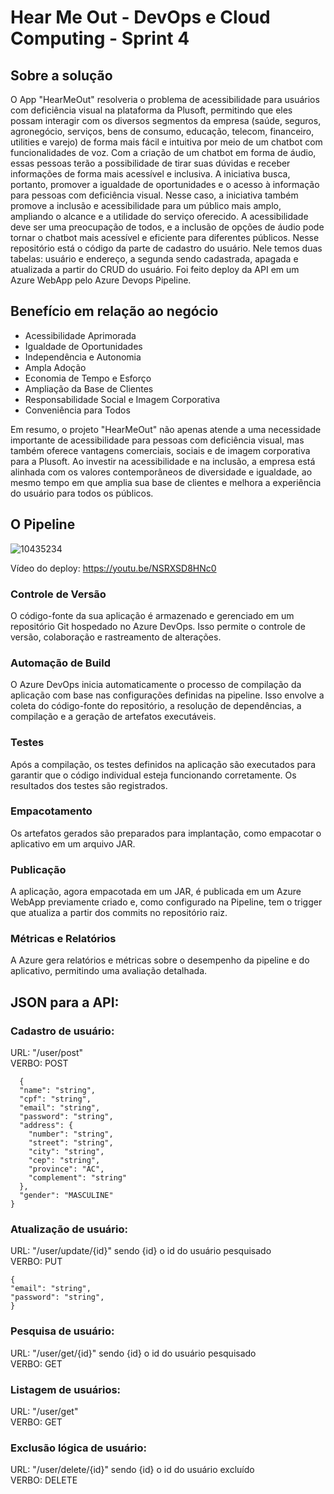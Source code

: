 ﻿# Hear Me Out - DevOps e Cloud Computing - Sprint 4

 ## Sobre a solução  
 O App "HearMeOut" resolveria o problema de acessibilidade para usuários com deficiência visual na plataforma da Plusoft, permitindo que eles possam interagir com os diversos segmentos da empresa (saúde, seguros, agronegócio, serviços, bens de consumo, educação, telecom, financeiro, utilities e varejo) de forma mais fácil e intuitiva por meio de um chatbot com funcionalidades de voz.
Com a criação de um chatbot em forma de áudio, essas pessoas terão a possibilidade de tirar suas dúvidas e receber informações de forma mais acessível e inclusiva. A iniciativa busca, portanto, promover a igualdade de oportunidades e o acesso à informação para pessoas com deficiência visual.
Nesse caso, a iniciativa também promove a inclusão e acessibilidade para um público mais amplo, ampliando o alcance e a utilidade do serviço oferecido. A acessibilidade deve ser uma preocupação de todos, e a inclusão de opções de áudio pode tornar o chatbot mais acessível e eficiente para diferentes públicos.
Nesse repositório está o código da parte de cadastro do usuário. Nele temos duas tabelas: usuário e endereço, a segunda sendo cadastrada, apagada e atualizada a partir do CRUD do usuário. Foi feito deploy da API em um Azure WebApp pelo Azure Devops Pipeline.

## Benefício em relação ao negócio
- Acessibilidade Aprimorada  
- Igualdade de Oportunidades  
- Independência e Autonomia  
- Ampla Adoção  
- Economia de Tempo e Esforço  
- Ampliação da Base de Clientes  
- Responsabilidade Social e Imagem Corporativa  
- Conveniência para Todos    
  
Em resumo, o projeto "HearMeOut" não apenas atende a uma necessidade importante de acessibilidade para pessoas com deficiência visual, mas também oferece vantagens comerciais, sociais e de imagem corporativa para a Plusoft. Ao investir na acessibilidade e na inclusão, a empresa está alinhada com os valores contemporâneos de diversidade e igualdade, ao mesmo tempo em que amplia sua base de clientes e melhora a experiência do usuário para todos os públicos.

## O Pipeline
![10435234](https://github.com/trcosta97/devops-sprint5/assets/101136329/0a04ab43-30e7-417d-83eb-b3666409884a)

Vídeo do deploy: https://youtu.be/NSRXSD8HNc0


### Controle de Versão
O código-fonte da sua aplicação é armazenado e gerenciado em um repositório Git hospedado no Azure DevOps. Isso permite o controle de versão, colaboração e rastreamento de alterações.  

### Automação de Build  
O Azure DevOps inicia automaticamente o processo de compilação da aplicação com base nas configurações definidas na pipeline. Isso envolve a coleta do código-fonte do repositório, a resolução de dependências, a compilação e a geração de artefatos executáveis.  

### Testes
Após a compilação, os testes definidos na aplicação são executados para garantir que o código individual esteja funcionando corretamente. Os resultados dos testes são registrados.

### Empacotamento
Os artefatos gerados são preparados para implantação, como empacotar o aplicativo em um arquivo JAR.

### Publicação
A aplicação, agora empacotada em um JAR, é publicada em um Azure WebApp previamente criado e, como configurado na Pipeline, tem o trigger que atualiza a partir dos commits no repositório raiz.

### Métricas e Relatórios
A Azure gera relatórios e métricas sobre o desempenho da pipeline e do aplicativo, permitindo uma avaliação detalhada.

## JSON para a API:
### Cadastro de usuário:
URL: "/user/post"  
VERBO: POST  
```console
  {
  "name": "string",
  "cpf": "string",
  "email": "string",
  "password": "string",
  "address": {
    "number": "string",
    "street": "string",
    "city": "string",
    "cep": "string",
    "province": "AC",
    "complement": "string"
  },
  "gender": "MASCULINE"
}
```

### Atualização de usuário:
URL: "/user/update/{id}" sendo {id} o id do usuário pesquisado    
VERBO: PUT 
  ```
  {
  "email": "string",
  "password": "string",
  }
  ```
### Pesquisa de usuário:
URL: "/user/get/{id}" sendo {id} o id do usuário pesquisado    
VERBO: GET   

### Listagem de usuários:
URL: "/user/get"   
VERBO: GET  

### Exclusão lógica de usuário:
URL: "/user/delete/{id}" sendo {id} o id do usuário excluído  
VERBO: DELETE 
